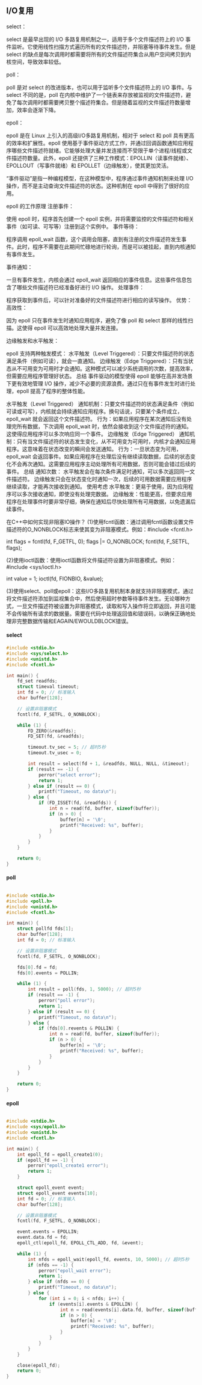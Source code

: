 ## I/O复用

select：

select 是最早出现的 I/O 多路复用机制之一，适用于多个文件描述符上的 I/O 事件监听。它使用线性扫描方式遍历所有的文件描述符，并阻塞等待事件发生。但是 select 的缺点是每次调用时都需要将所有的文件描述符集合从用户空间拷贝到内核空间，导致效率较低。

poll：

poll 是对 select 的改进版本，也可以用于监听多个文件描述符上的 I/O 事件。与 select 不同的是，poll 在内核中维护了一个链表来存放被监视的文件描述符，避免了每次调用时都需要拷贝整个描述符集合。但是随着监视的文件描述符数量增加，效率会逐渐下降。

epoll：

epoll 是在 Linux 上引入的高级I/O多路复用机制，相对于 select 和 poll 具有更高的效率和扩展性。epoll 使用基于事件驱动方式工作，并通过回调函数通知应用程序哪些文件描述符就绪。它能够处理大量并发连接而不受限于单个进程/线程或文件描述符数量。此外，epoll 还提供了三种工作模式：EPOLLIN（读事件就绪）、EPOLLOUT（写事件就绪）和 EPOLLET（边缘触发），使其更加灵活。

“事件驱动”是指一种编程模型，在这种模型中，程序通过事件通知机制来处理 I/O 操作，而不是主动查询文件描述符的状态。这种机制在 epoll 中得到了很好的应用。

epoll 的工作原理
注册事件：

使用 epoll 时，程序首先创建一个 epoll 实例，并将需要监控的文件描述符和相关事件（如可读、可写等）注册到这个实例中。
事件等待：

程序调用 epoll_wait 函数，这个调用会阻塞，直到有注册的文件描述符发生事件。此时，程序不需要在此期间忙碌地进行轮询，而是可以被挂起，直到内核通知有事件发生。

事件通知：

一旦有事件发生，内核会通过 epoll_wait 返回相应的事件信息。这些事件信息包含了哪些文件描述符已经准备好进行 I/O 操作。
处理事件：

程序获取到事件后，可以针对准备好的文件描述符进行相应的读写操作。
优势：
高效性：

因为 epoll 只在事件发生时通知应用程序，避免了像 poll 和 select 那样的线性扫描。这使得 epoll 可以高效地处理大量并发连接。

边缘触发和水平触发：

epoll 支持两种触发模式：
水平触发（Level Triggered）：只要文件描述符的状态满足条件（例如可读），就会一直通知。
边缘触发（Edge Triggered）：只有当状态从不可用变为可用时才会通知。这种模式可以减少系统调用的次数，提高效率，但需要应用程序管理好状态。
总结
事件驱动的模型使得 epoll 能够在高并发场景下更有效地管理 I/O 操作，减少不必要的资源浪费。通过只在有事件发生时进行处理，epoll 提高了程序的整体性能。


水平触发（Level Triggered）
通知机制：只要文件描述符的状态满足条件（例如可读或可写），内核就会持续通知应用程序。换句话说，只要某个条件成立，epoll_wait 就会返回这个文件描述符。
行为：如果应用程序在某次通知后没有处理完所有数据，下次调用 epoll_wait 时，依然会接收到这个文件描述符的通知。这使得应用程序可以多次响应同一个事件。
边缘触发（Edge Triggered）
通知机制：只有当文件描述符的状态发生变化，从不可用变为可用时，内核才会通知应用程序。这意味着在状态改变的瞬间会发送通知。
行为：一旦状态变为可用，epoll_wait 会返回事件。如果应用程序在处理后没有继续读取数据，后续的状态变化不会再次通知。这需要应用程序主动处理所有可用数据，否则可能会错过后续的事件。
总结
通知次数：
水平触发会在每次条件满足时通知，可以多次返回同一文件描述符。
边缘触发只会在状态变化时通知一次，后续的可用数据需要应用程序继续读取，才能再次接收到通知。
使用考虑
水平触发：更易于使用，因为应用程序可以多次接收通知，即使没有处理完数据。
边缘触发：性能更高，但要求应用程序在处理事件时要非常仔细，确保在通知后尽快处理所有可用数据，以免遗漏后续事件。

在C++中如何实现非阻塞IO操作？
(1)使用fcntl函数：通过调用fcntl函数设置文件描述符的O_NONBLOCK标志来使其变为非阻塞模式。例如：#include <fcntl.h>

int flags = fcntl(fd, F_GETFL, 0);
flags |= O_NONBLOCK;
fcntl(fd, F_SETFL, flags);

(2)使用ioctl函数：使用ioctl函数将文件描述符设置为非阻塞模式。例如：#include <sys/ioctl.h>

int value = 1;
ioctl(fd, FIONBIO, &value);

(3)使用select、poll或epoll：这些I/O多路复用机制本身就支持非阻塞模式，通过将文件描述符添加到监视集合中，然后使用超时参数等待事件发生。无论哪种方式，一旦文件描述符被设置为非阻塞模式，读取和写入操作将立即返回，并且可能不会传输所有请求的数据量。需要在代码中处理返回值和错误码，以确保正确地处理非完整数据传输和EAGAIN/EWOULDBLOCK错误。



#### select

```c
#include <stdio.h>
#include <sys/select.h>
#include <unistd.h>
#include <fcntl.h>

int main() {
    fd_set readfds;
    struct timeval timeout;
    int fd = 0; // 标准输入
    char buffer[128];

    // 设置非阻塞模式
    fcntl(fd, F_SETFL, O_NONBLOCK);

    while (1) {
        FD_ZERO(&readfds);
        FD_SET(fd, &readfds);

        timeout.tv_sec = 5; // 超时5秒
        timeout.tv_usec = 0;

        int result = select(fd + 1, &readfds, NULL, NULL, &timeout);
        if (result == -1) {
            perror("select error");
            return 1;
        } else if (result == 0) {
            printf("Timeout, no data\n");
        } else {
            if (FD_ISSET(fd, &readfds)) {
                int n = read(fd, buffer, sizeof(buffer));
                if (n > 0) {
                    buffer[n] = '\0';
                    printf("Received: %s", buffer);
                }
            }
        }
    }

    return 0;
}

```

#### poll

```c

#include <stdio.h>
#include <poll.h>
#include <unistd.h>
#include <fcntl.h>

int main() {
    struct pollfd fds[1];
    char buffer[128];
    int fd = 0; // 标准输入

    // 设置非阻塞模式
    fcntl(fd, F_SETFL, O_NONBLOCK);

    fds[0].fd = fd;
    fds[0].events = POLLIN;

    while (1) {
        int result = poll(fds, 1, 5000); // 超时5秒
        if (result == -1) {
            perror("poll error");
            return 1;
        } else if (result == 0) {
            printf("Timeout, no data\n");
        } else {
            if (fds[0].revents & POLLIN) {
                int n = read(fd, buffer, sizeof(buffer));
                if (n > 0) {
                    buffer[n] = '\0';
                    printf("Received: %s", buffer);
                }
            }
        }
    }

    return 0;
}
```

#### epoll 

```c

#include <stdio.h>
#include <sys/epoll.h>
#include <unistd.h>
#include <fcntl.h>

int main() {
    int epoll_fd = epoll_create1(0);
    if (epoll_fd == -1) {
        perror("epoll_create1 error");
        return 1;
    }

    struct epoll_event event;
    struct epoll_event events[10];
    int fd = 0; // 标准输入
    char buffer[128];

    // 设置非阻塞模式
    fcntl(fd, F_SETFL, O_NONBLOCK);

    event.events = EPOLLIN;
    event.data.fd = fd;
    epoll_ctl(epoll_fd, EPOLL_CTL_ADD, fd, &event);

    while (1) {
        int nfds = epoll_wait(epoll_fd, events, 10, 5000); // 超时5秒
        if (nfds == -1) {
            perror("epoll_wait error");
            return 1;
        } else if (nfds == 0) {
            printf("Timeout, no data\n");
        } else {
            for (int i = 0; i < nfds; i++) {
                if (events[i].events & EPOLLIN) {
                    int n = read(events[i].data.fd, buffer, sizeof(buffer));
                    if (n > 0) {
                        buffer[n] = '\0';
                        printf("Received: %s", buffer);
                    }
                }
            }
        }
    }

    close(epoll_fd);
    return 0;
}
```

